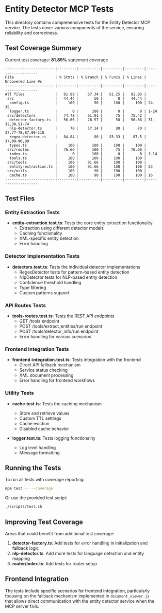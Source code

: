 # Entity Detector MCP Tests

This directory contains comprehensive tests for the Entity Detector MCP service. The tests cover various components of the service, ensuring reliability and correctness.

## Test Coverage Summary

Current test coverage: **81.89%** statement coverage

```
-----------------------|---------|----------|---------|---------|--------------------
File                   | % Stmts | % Branch | % Funcs | % Lines | Uncovered Line #s  
-----------------------|---------|----------|---------|---------|--------------------
All files              |   81.89 |    67.34 |   81.25 |   81.93 |                    
 src                   |   44.44 |       50 |       0 |   44.44 |                    
  config.ts            |     100 |       50 |     100 |     100 | 24-35              
  logger.ts            |       0 |      100 |       0 |       0 | 1-24               
 src/detectors         |   74.78 |    61.01 |      75 |   75.42 |                    
  detector-factory.ts  |   56.66 |    28.57 |      50 |   56.66 | 31-32,38,51-74     
  nlp-detector.ts      |      70 |    57.14 |      80 |      70 | 37,77-78,87,99-118 
  regex-detector.ts    |   84.84 |       80 |   83.33 |    87.5 | 37,89-90,99        
  types.ts             |     100 |      100 |     100 |     100 |                    
 src/routes            |   76.66 |      100 |      75 |   76.66 |                    
  index.ts             |       0 |      100 |       0 |       0 | 1-14               
  tools.ts             |     100 |      100 |     100 |     100 |                    
 src/tools             |     100 |    91.66 |     100 |     100 |                    
  entity-extraction.ts |     100 |    91.66 |     100 |     100 | 23                 
 src/utils             |     100 |       90 |     100 |     100 |                    
  cache.ts             |     100 |       90 |     100 |     100 | 16                 
-----------------------|---------|----------|---------|---------|--------------------
```

## Test Files

### Entity Extraction Tests
- **entity-extraction.test.ts**: Tests the core entity extraction functionality
  - Extraction using different detector models
  - Caching functionality
  - XML-specific entity detection
  - Error handling

### Detector Implementation Tests
- **detectors.test.ts**: Tests the individual detector implementations
  - RegexDetector tests for pattern-based entity detection
  - NlpDetector tests for NLP-based entity detection
  - Confidence threshold handling
  - Type filtering
  - Custom patterns support

### API Routes Tests
- **tools-routes.test.ts**: Tests the REST API endpoints
  - GET /tools endpoint
  - POST /tools/extract_entities/run endpoint
  - POST /tools/detector_info/run endpoint
  - Error handling for various scenarios

### Frontend Integration Tests
- **frontend-integration.test.ts**: Tests integration with the frontend
  - Direct API fallback mechanism
  - Service status checking
  - XML document processing
  - Error handling for frontend workflows

### Utility Tests
- **cache.test.ts**: Tests the caching mechanism
  - Store and retrieve values
  - Custom TTL settings
  - Cache eviction
  - Disabled cache behavior

- **logger.test.ts**: Tests logging functionality
  - Log level handling
  - Message formatting

## Running the Tests

To run all tests with coverage reporting:

```bash
npm test -- --coverage
```

Or use the provided test script:

```bash
./scripts/test.sh
```

## Improving Test Coverage

Areas that could benefit from additional test coverage:

1. **detector-factory.ts**: Add tests for error handling in initialization and fallback logic
2. **nlp-detector.ts**: Add more tests for language detection and entity mapping
3. **router/index.ts**: Add tests for router setup

## Frontend Integration

The tests include specific scenarios for frontend integration, particularly focusing on the fallback mechanism implemented in `document_viewer.js` that allows direct communication with the entity detector service when the MCP server fails.